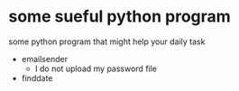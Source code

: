 # some sueful python program
some python program that might help your daily task
- emailsender
  - I do not upload my password file
- finddate
